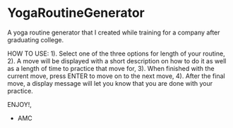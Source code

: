 # YogaRoutineGenerator
A yoga routine generator that I created while training for a company after graduating college.

HOW TO USE:
1). Select one of the three options for length of your routine,
2). A move will be displayed with a short description on how to do it as well as a length of time to practice that move for,
3). When finished with the current move, press ENTER to move on to the next move,
4). After the final move, a display message will let you know that you are done with your practice.

ENJOY!,
- AMC
